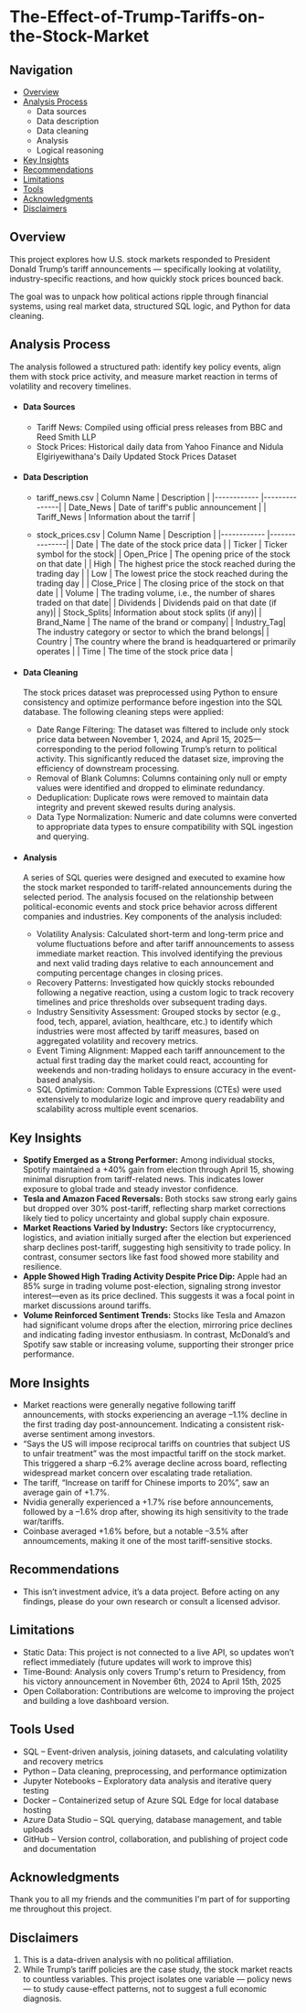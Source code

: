 # The-Effect-of-Trump-Tariffs-on-the-Stock-Market

## Navigation

- [Overview](#overview)
- [Analysis Process](#analysis-process)
  - Data sources 
  - Data description 
  - Data cleaning
  - Analysis 
  - Logical reasoning 
- [Key Insights](#key-insights)
- [Recommendations](#recommendations) 
- [Limitations](#limitations) 
- [Tools](#tools-used)
- [Acknowledgments](#acknowledgments) 
- [Disclaimers](#disclaimers) 

## Overview
This project explores how U.S. stock markets responded to President Donald Trump’s tariff announcements — specifically looking at volatility, industry-specific reactions, and how quickly stock prices bounced back.

The goal was to unpack how political actions ripple through financial systems, using real market data, structured SQL logic, and Python for data cleaning.


## Analysis Process
The analysis followed a structured path: identify key policy events, align them with stock price activity, and measure market reaction in terms of volatility and recovery timelines.
* #### Data Sources
  - Tariff News: Compiled using official press releases from BBC and Reed Smith LLP
  - Stock Prices: Historical daily data from Yahoo Finance and Nidula Elgiriyewithana's Daily Updated Stock Prices Dataset

* #### Data Description
  - tariff_news.csv
    | Column Name | Description  |
    |------------ |---------------|
    | Date_News   | Date of tariff's public announcement |
    | Tariff_News | Information about the tarrif |
    
  - stock_prices.csv
    | Column Name | Description  |
    |------------ |---------------|
    | Date        | The date of the stock price data |
    | Ticker      | Ticker symbol for the stock|
    | Open_Price  | The opening price of the stock on that date |
    | High        | The highest price the stock reached during the trading day | 
    | Low         | The lowest price the stock reached during the trading day |
    | Close_Price | The closing price of the stock on that date |
    | Volume      | The trading volume, i.e., the number of shares traded on that date|
    | Dividends   | Dividends paid on that date (if any)|
    | Stock_Splits| Information about stock splits (if any)|
    | Brand_Name  | The name of the brand or company|
    | Industry_Tag| The industry category or sector to which the brand belongs|
    | Country     | The country where the brand is headquartered or primarily operates |
    | Time        | The time of the stock price data |
  


* #### Data Cleaning
  The stock prices dataset was preprocessed using Python to ensure consistency and optimize performance before ingestion into the SQL database. The following cleaning steps were applied:

  - Date Range Filtering: The dataset was filtered to include only stock price data between November 1, 2024, and April 15, 2025—corresponding to the period following Trump’s return to political activity. This significantly reduced the dataset size, improving the efficiency of downstream processing.
  - Removal of Blank Columns: Columns containing only null or empty values were identified and dropped to eliminate redundancy.
  - Deduplication: Duplicate rows were removed to maintain data integrity and prevent skewed results during analysis.
  - Data Type Normalization: Numeric and date columns were converted to appropriate data types to ensure compatibility with SQL ingestion and querying.

* #### Analysis
  A series of SQL queries were designed and executed to examine how the stock market responded to tariff-related announcements during the selected period. The analysis focused on the relationship between political-economic events and stock price behavior across different companies and industries. Key components of the analysis included:

  - Volatility Analysis: Calculated short-term and long-term price and volume fluctuations before and after tariff announcements to assess immediate market reaction. This involved identifying the previous and next valid trading days relative to each announcement and computing percentage changes in closing prices.
  - Recovery Patterns: Investigated how quickly stocks rebounded following a negative reaction, using a custom logic to track recovery timelines and price thresholds over subsequent trading days.
  - Industry Sensitivity Assessment: Grouped stocks by sector (e.g., food, tech, apparel, aviation, healthcare, etc.) to identify which industries were most affected by tariff measures, based on aggregated volatility and recovery metrics.
  - Event Timing Alignment: Mapped each tariff announcement to the actual first trading day the market could react, accounting for weekends and non-trading holidays to ensure accuracy in the event-based analysis.
  - SQL Optimization: Common Table Expressions (CTEs) were used extensively to modularize logic and improve query readability and scalability across multiple event scenarios.

## Key Insights
- **Spotify Emerged as a Strong Performer:** Among individual stocks, Spotify maintained a +40% gain from election through April 15, showing minimal disruption from tariff-related news. This indicates lower exposure to global trade and steady investor confidence.
- **Tesla and Amazon Faced Reversals:** Both stocks saw strong early gains but dropped over 30% post-tariff, reflecting sharp market corrections likely tied to policy uncertainty and global supply chain exposure.
-  **Market Reactions Varied by Industry:** Sectors like cryptocurrency, logistics, and aviation initially surged after the election but experienced sharp declines post-tariff, suggesting high sensitivity to trade policy. In contrast, consumer sectors like fast food showed more stability and resilience.
- **Apple Showed High Trading Activity Despite Price Dip:** Apple had an 85% surge in trading volume post-election, signaling strong investor interest—even as its price declined. This suggests it was a focal point in market discussions around tariffs.
- **Volume Reinforced Sentiment Trends:** Stocks like Tesla and Amazon had significant volume drops after the election, mirroring price declines and indicating fading investor enthusiasm. In contrast, McDonald’s and Spotify saw stable or increasing volume, supporting their stronger price performance.

## More Insights
- Market reactions were generally negative following tariff announcements, with stocks experiencing an average –1.1% decline in the first trading day post-announcement. Indicating a consistent risk-averse sentiment among investors.
- “Says the US will impose reciprocal tariffs on countries that subject US to unfair treatment” was the most impactful tariff on the stock market. This triggered a sharp –6.2% average decline across board, reflecting widespread market concern over escalating trade retaliation.
- The tariff, “Increase on tariff for Chinese imports to 20%”, saw an average gain of +1.7%. 
- Nvidia generally experienced a +1.7% rise before announcements, followed by a –1.6% drop after, showing its high sensitivity to the trade war/tariffs.
- Coinbase averaged +1.6% before, but a notable –3.5% after annoumcements, making it one of the most tariff-sensitive stocks. 

## Recommendations
- This isn’t investment advice, it’s a data project. Before acting on any findings, please do your own research or consult a licensed advisor.

## Limitations
- Static Data: This project is not connected to a live API, so updates won’t reflect immediately (future updates will work to improve this)
- Time-Bound: Analysis only covers Trump's return to Presidency, from his victory announcement in November 6th, 2024 to April 15th, 2025 
- Open Collaboration: Contributions are welcome to improving the project and building a love dashboard version. 

## Tools Used
- SQL – Event-driven analysis, joining datasets, and calculating volatility and recovery metrics
- Python – Data cleaning, preprocessing, and performance optimization
- Jupyter Notebooks – Exploratory data analysis and iterative query testing
- Docker – Containerized setup of Azure SQL Edge for local database hosting
- Azure Data Studio – SQL querying, database management, and table uploads
- GitHub – Version control, collaboration, and publishing of project code and documentation

## Acknowledgments
Thank you to all my friends and the communities I'm part of for supporting me throughout this project.

## Disclaimers
1. This is a data-driven analysis with no political affiliation.
2. While Trump’s tariff policies are the case study, the stock market reacts to countless variables. This project isolates one variable — policy news — to study cause-effect patterns, not to suggest a full economic diagnosis.
